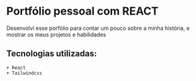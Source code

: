 # Portfólio pessoal com REACT
Desenvolvi esse porfólio para contar um pouco sobre a minha história, e mostrar os meus projetos e habilidades

## Tecnologias utilizadas:
    + React
    + Tailwindcss